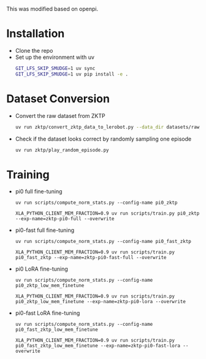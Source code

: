 This was modified based on openpi.

# Installation
- Clone the repo
- Set up the environment with uv
    ```bash
    GIT_LFS_SKIP_SMUDGE=1 uv sync
    GIT_LFS_SKIP_SMUDGE=1 uv pip install -e .
    ```

# Dataset Conversion
- Convert the raw dataset from ZKTP
    ```bash
    uv run zktp/convert_zktp_data_to_lerobot.py --data_dir datasets/raw_dataset
    ```
    
- Check if the dataset looks correct by randomly sampling one episode
    ```bash
    uv run zktp/play_random_episode.py
    ```
 
 # Training
 - pi0 full fine-tuning
    ```
    uv run scripts/compute_norm_stats.py --config-name pi0_zktp

    XLA_PYTHON_CLIENT_MEM_FRACTION=0.9 uv run scripts/train.py pi0_zktp --exp-name=zktp-pi0-full --overwrite
    ```

- pi0-fast full fine-tuning
    ```
    uv run scripts/compute_norm_stats.py --config-name pi0_fast_zktp

    XLA_PYTHON_CLIENT_MEM_FRACTION=0.9 uv run scripts/train.py pi0_fast_zktp --exp-name=zktp-pi0-fast-full --overwrite

    ```

- pi0 LoRA fine-tuning
    ```
    uv run scripts/compute_norm_stats.py --config-name pi0_zktp_low_mem_finetune

    XLA_PYTHON_CLIENT_MEM_FRACTION=0.9 uv run scripts/train.py pi0_zktp_low_mem_finetune --exp-name=zktp-pi0-lora --overwrite
    ```

- pi0-fast LoRA fine-tuning

    ```
    uv run scripts/compute_norm_stats.py --config-name pi0_fast_zktp_low_mem_finetune

    XLA_PYTHON_CLIENT_MEM_FRACTION=0.9 uv run scripts/train.py pi0_fast_zktp_low_mem_finetune --exp-name=zktp-pi0-fast-lora --overwrite
    ```

